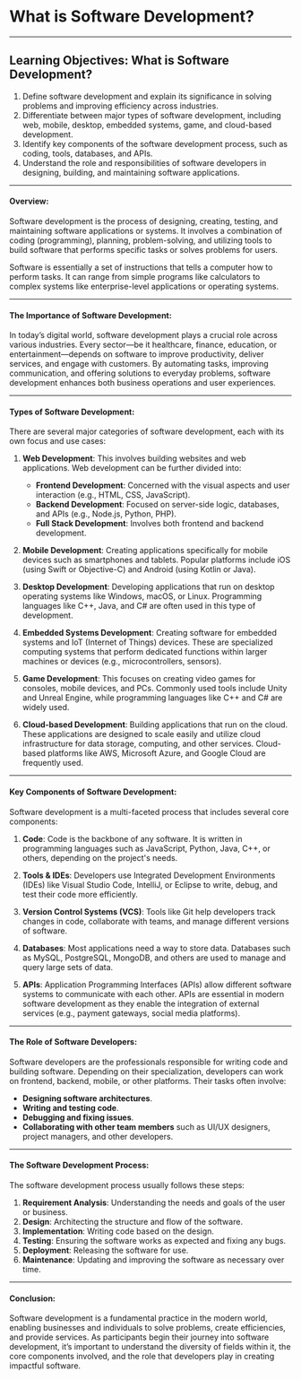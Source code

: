 # What is Software Development?

---

## Learning Objectives: What is Software Development?

1. Define software development and explain its significance in solving problems and improving efficiency across industries.  
2. Differentiate between major types of software development, including web, mobile, desktop, embedded systems, game, and cloud-based development.  
3. Identify key components of the software development process, such as coding, tools, databases, and APIs.  
4. Understand the role and responsibilities of software developers in designing, building, and maintaining software applications.  

---

#### **Overview:**

Software development is the process of designing, creating, testing, and maintaining software applications or systems. It involves a combination of coding (programming), planning, problem-solving, and utilizing tools to build software that performs specific tasks or solves problems for users.

Software is essentially a set of instructions that tells a computer how to perform tasks. It can range from simple programs like calculators to complex systems like enterprise-level applications or operating systems.

---

#### **The Importance of Software Development:**

In today’s digital world, software development plays a crucial role across various industries. Every sector—be it healthcare, finance, education, or entertainment—depends on software to improve productivity, deliver services, and engage with customers. By automating tasks, improving communication, and offering solutions to everyday problems, software development enhances both business operations and user experiences.

---

#### **Types of Software Development:**

There are several major categories of software development, each with its own focus and use cases:

1. **Web Development**: This involves building websites and web applications. Web development can be further divided into:
   - **Frontend Development**: Concerned with the visual aspects and user interaction (e.g., HTML, CSS, JavaScript).
   - **Backend Development**: Focused on server-side logic, databases, and APIs (e.g., Node.js, Python, PHP).
   - **Full Stack Development**: Involves both frontend and backend development.

2. **Mobile Development**: Creating applications specifically for mobile devices such as smartphones and tablets. Popular platforms include iOS (using Swift or Objective-C) and Android (using Kotlin or Java).

3. **Desktop Development**: Developing applications that run on desktop operating systems like Windows, macOS, or Linux. Programming languages like C++, Java, and C# are often used in this type of development.

4. **Embedded Systems Development**: Creating software for embedded systems and IoT (Internet of Things) devices. These are specialized computing systems that perform dedicated functions within larger machines or devices (e.g., microcontrollers, sensors).

5. **Game Development**: This focuses on creating video games for consoles, mobile devices, and PCs. Commonly used tools include Unity and Unreal Engine, while programming languages like C++ and C# are widely used.

6. **Cloud-based Development**: Building applications that run on the cloud. These applications are designed to scale easily and utilize cloud infrastructure for data storage, computing, and other services. Cloud-based platforms like AWS, Microsoft Azure, and Google Cloud are frequently used.

---

#### **Key Components of Software Development:**

Software development is a multi-faceted process that includes several core components:

1. **Code**: Code is the backbone of any software. It is written in programming languages such as JavaScript, Python, Java, C++, or others, depending on the project's needs.
   
2. **Tools & IDEs**: Developers use Integrated Development Environments (IDEs) like Visual Studio Code, IntelliJ, or Eclipse to write, debug, and test their code more efficiently.

3. **Version Control Systems (VCS)**: Tools like Git help developers track changes in code, collaborate with teams, and manage different versions of software.

4. **Databases**: Most applications need a way to store data. Databases such as MySQL, PostgreSQL, MongoDB, and others are used to manage and query large sets of data.

5. **APIs**: Application Programming Interfaces (APIs) allow different software systems to communicate with each other. APIs are essential in modern software development as they enable the integration of external services (e.g., payment gateways, social media platforms).

---

#### **The Role of Software Developers:**

Software developers are the professionals responsible for writing code and building software. Depending on their specialization, developers can work on frontend, backend, mobile, or other platforms. Their tasks often involve:

- **Designing software architectures**.
- **Writing and testing code**.
- **Debugging and fixing issues**.
- **Collaborating with other team members** such as UI/UX designers, project managers, and other developers.

---

#### **The Software Development Process:**

The software development process usually follows these steps:

1. **Requirement Analysis**: Understanding the needs and goals of the user or business.
2. **Design**: Architecting the structure and flow of the software.
3. **Implementation**: Writing code based on the design.
4. **Testing**: Ensuring the software works as expected and fixing any bugs.
5. **Deployment**: Releasing the software for use.
6. **Maintenance**: Updating and improving the software as necessary over time.

---

#### **Conclusion:**

Software development is a fundamental practice in the modern world, enabling businesses and individuals to solve problems, create efficiencies, and provide services. As participants begin their journey into software development, it’s important to understand the diversity of fields within it, the core components involved, and the role that developers play in creating impactful software.